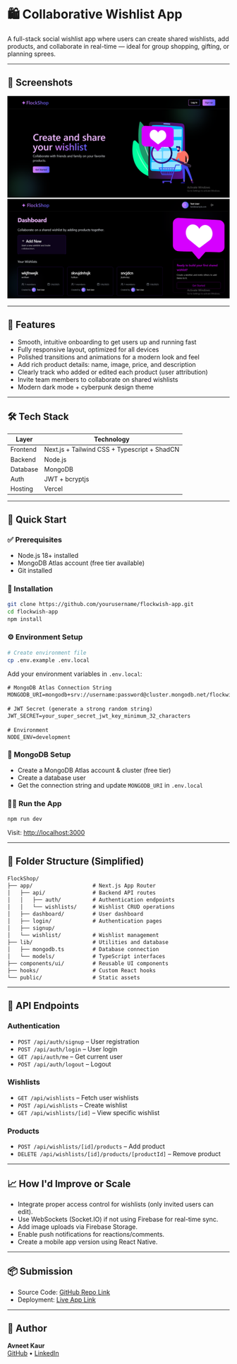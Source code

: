 
# 🛍️ Collaborative Wishlist App

A full-stack social wishlist app where users can create shared wishlists, add products, and collaborate in real-time — ideal for group shopping, gifting, or planning sprees.

---

## 📸 Screenshots

![Home Screenshot](./public/home.png)
![Dashboard Screenshot](./public/dashboard.png)


---

## 🚀 Features

- Smooth, intuitive onboarding to get users up and running fast
- Fully responsive layout, optimized for all devices
- Polished transitions and animations for a modern look and feel
- Add rich product details: name, image, price, and description
- Clearly track who added or edited each product (user attribution)
- Invite team members to collaborate on shared wishlists
- Modern dark mode + cyberpunk design theme 

---

## 🛠️ Tech Stack

| Layer      | Technology                    |
|------------|-------------------------------|
| Frontend   | Next.js + Tailwind CSS + Typescript + ShadCN      |
| Backend    | Node.js |
| Database   | MongoDB |
| Auth       | JWT + bcryptjs       |
| Hosting    | Vercel  |

---

## 🚀 Quick Start

### ✅ Prerequisites
- Node.js 18+ installed
- MongoDB Atlas account (free tier available)
- Git installed

### 🧱 Installation

```bash
git clone https://github.com/yourusername/flockwish-app.git
cd flockwish-app
npm install
```

### ⚙️ Environment Setup

```bash
# Create environment file
cp .env.example .env.local
```

Add your environment variables in `.env.local`:

```env
# MongoDB Atlas Connection String
MONGODB_URI=mongodb+srv://username:password@cluster.mongodb.net/flockwish

# JWT Secret (generate a strong random string)
JWT_SECRET=your_super_secret_jwt_key_minimum_32_characters

# Environment
NODE_ENV=development
```

### 🔌 MongoDB Setup
- Create a MongoDB Atlas account & cluster (free tier)
- Create a database user
- Get the connection string and update `MONGODB_URI` in `.env.local`

### 🏃‍♀️ Run the App

```bash
npm run dev
```

Visit: [http://localhost:3000](http://localhost:3000)

---


## 📁 Folder Structure (Simplified)

```
FlockShop/
├── app/                   # Next.js App Router
│   ├── api/               # Backend API routes
│   │   ├── auth/          # Authentication endpoints
│   │   └── wishlists/     # Wishlist CRUD operations
│   ├── dashboard/         # User dashboard
│   ├── login/             # Authentication pages
│   ├── signup/
│   └── wishlist/          # Wishlist management
├── lib/                   # Utilities and database
│   ├── mongodb.ts         # Database connection
│   └── models/            # TypeScript interfaces
├── components/ui/         # Reusable UI components
├── hooks/                 # Custom React hooks
└── public/                # Static assets
```

---

## 🔧 API Endpoints

### Authentication
- `POST /api/auth/signup` – User registration
- `POST /api/auth/login` – User login
- `GET /api/auth/me` – Get current user
- `POST /api/auth/logout` – Logout

### Wishlists
- `GET /api/wishlists` – Fetch user wishlists
- `POST /api/wishlists` – Create wishlist
- `GET /api/wishlists/[id]` – View specific wishlist

### Products
- `POST /api/wishlists/[id]/products` – Add product
- `DELETE /api/wishlists/[id]/products/[productId]` – Remove product


---

## 📈 How I'd Improve or Scale

- Integrate proper access control for wishlists (only invited users can edit).
- Use WebSockets (Socket.IO) if not using Firebase for real-time sync.
- Add image uploads via Firebase Storage.
- Enable push notifications for reactions/comments.
- Create a mobile app version using React Native.

---

## 📦 Submission

- Source Code: [GitHub Repo Link](https://github.com/yourusername/wishlist-app)
- Deployment: [Live App Link](https://wishlist-app.vercel.app/)

---

## 🙌 Author

**Avneet Kaur**  
[GitHub](https://github.com/yourusername) • [LinkedIn](https://linkedin.com/in/yourprofile)
